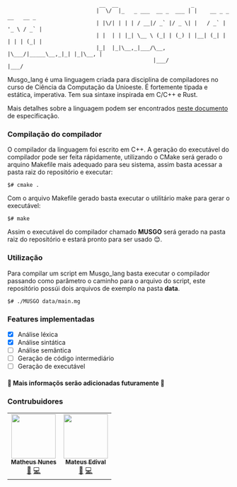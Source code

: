                                  __  __                       _
                                |  \/  |_   _ ___  __ _  ___ | |    __ _ _ __   __ _
                                | |\/| | | | / __|/ _` |/ _ \| |   / _` | '_ \ / _` |
                                | |  | | |_| \__ \ (_| | (_) | |__| (_| | | | | (_| |
                                |_|  |_|\__,_|___/\__, |\___/|_____\__,_|_| |_|\__, |
                                                  |___/                        |___/

Musgo_lang é uma linguagem criada para disciplina de compiladores no curso de Ciência da Computação da Unioeste. É fortemente tipada e estática, imperativa. Tem sua sintaxe inspirada em C/C++ e Rust.

Mais detalhes sobre a linguagem podem ser encontrados [neste documento](https://github.com/matheusnunesismael/musgo-lang/blob/main/doc.md) de especificação.
<br/>

### Compilação do compilador

O compilador da linguagem foi escrito em C++. A geração do executável do compilador pode ser feita rápidamente, utilizando o CMake será gerado o arquino Makefile mais adequado para seu sistema, assim basta acessar a pasta raiz do repositório e executar:

```
$# cmake .
```

Com o arquivo Makefile gerado basta executar o utilitário make para gerar o executável:

```
$# make
```

Assim o executável do compilador chamado **MUSGO** será gerado na pasta raiz do repositório e estará pronto para ser usado 😊.
<br/>

### Utilização

Para compilar um script em Musgo_lang basta executar o compilador passando como parâmetro o caminho para o arquivo do script, este repositório possúi dois arquivos de exemplo na pasta **data**.

```
$# ./MUSGO data/main.mg
```

### Features implementadas

- [x] Análise léxica<br/>
- [x] Análise sintática<br/>
- [ ] Análise semântica<br/>
- [ ] Geração de código intermediário<br/>
- [ ] Geração de executável<br/>

#### 🚧 Mais informaçõs serão adicionadas futuramente 🚧

### Contrubuidores

<p align="center">
  <table>
    <tr>
      <td align="center">
        <a href="https://github.com/matheusnunesismael">
          <img src="https://avatars.githubusercontent.com/u/32654785?v=4?s=100" width="100px;" alt=""/>
          <br/>
          <sub>
            <b>Matheus Nunes</b>
          </sub>
        </a>
        <br/>
        <a href="https://github.com/matheusnunesismael/Musgo-Lang/commits?author=matheusnunesismael" title="Documentation">📖</a> 
        <a href="https://github.com/matheusnunesismael/Musgo-Lang/commits?author=matheusnunesismael" title="Code">💻</a>
      </td>
      <td align="center">
        <a href="https://github.com/mateusedival">
          <img src="https://avatars.githubusercontent.com/u/28989384?v=4?s=100" width="100px;" alt=""/>
          <br/>
          <sub>
            <b>Mateus Edival</b>
          </sub>
        </a>
        <br/>
        <a href="https://github.com/matheusnunesismael/Musgo-Lang/commits?author=mateusedival" title="Documentation">📖</a> 
        <a href="https://github.com/matheusnunesismael/Musgo-Lang/commits?author=mateusedival" title="Code">💻</a>
      </td>
    </tr>
  </table>
</p>

